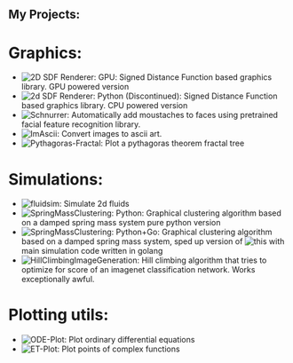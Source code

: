 ## My Projects:

# Graphics:

- ![2D SDF Renderer: GPU](https://github.com/sebastianjkern/sdf_ui): Signed Distance Function based graphics library. GPU powered version
- ![2d SDF Renderer: Python (Discontinued)](https://github.com/sebastianjkern/sdf_renderer): Signed Distance Function based graphics library. CPU powered version
- ![Schnurrer](https://github.com/sebastianjkern/schnurrer): Automatically add moustaches to faces using pretrained facial feature recognition library.
- ![ImAscii](https://github.com/sebastianjkern/imascii): Convert images to ascii art.
- ![Pythagoras-Fractal](https://github.com/sebastianjkern/pythagoras-fractal): Plot a pythagoras theorem fractal tree

# Simulations:

- ![fluidsim](https://github.com/sebastianjkern/fluidsim): Simulate 2d fluids
- ![SpringMassClustering: Python](https://github.com/sebastianjkern/spring-clustering): Graphical clustering algorithm based on a damped spring mass system pure python version
- ![SpringMassClustering: Python+Go](https://github.com/sebastianjkern/SpringMassClustering): Graphical clustering algorithm based on a damped spring mass system, sped up version of ![this](https://github.com/sebastianjkern/spring-clustering) with main simulation code written in golang
- ![HillClimbingImageGeneration](https://github.com/sebastianjkern/hill_climbing_image_generation): Hill climbing algorithm that tries to optimize for score of an imagenet classification network. Works exceptionally awful.

# Plotting utils:

- ![ODE-Plot](https://github.com/sebastianjkern/ode-plot): Plot ordinary differential equations
- ![ET-Plot](https://github.com/sebastianjkern/et-plot): Plot points of complex functions
